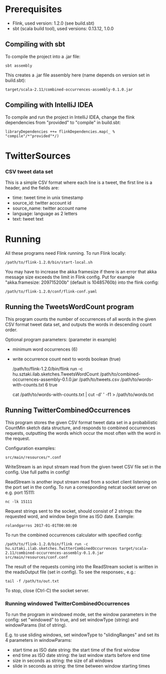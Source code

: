 # Prerequisites

- Flink, used version: 1.2.0 (see build.sbt)
- sbt (scala build tool), used versions: 0.13.12, 1.0.0

## Compiling with sbt

To compile the project into a .jar file:

    sbt assembly

This creates a .jar file assembly here (name depends on version set in build.sbt):

    target/scala-2.11/combined-occurrences-assembly-0.1.0.jar

## Compiling with IntelliJ IDEA

To compile and run the project in IntelliJ IDEA, change the flink dependencies from "provided" to "compile" in build.sbt:

    libraryDependencies ++= flinkDependencies.map(_ % "compile"/*"provided"*/)

# TwitterSources

### CSV tweet data set

This is a simple CSV format where each line is a tweet, the first line is a header, and the fields are:
- time: tweet time in unix timestamp
- source_id: twitter account id
- source_name: twitter account name
- language: language as 2 letters
- text: tweet text

# Running

All these programs need Flink running. To run Flink locally:

    /path/to/flink-1.2.0/bin/start-local.sh

You may have to increase the akka framesize if there is an error that akka message size exceeds the limit in Flink config. Put for example "akka.framesize: 209715200b" (default is 10485760b) into the flink config:

    /path/to/flink-1.2.0/conf/flink-conf.yaml

## Running the TweetsWordCount program

This program counts the number of occurrences of all words in the given CSV format tweet data set, and outputs the words in descending count order.

Optional program parameters: (parameter in example)
- minimum word occurrences (6)
- write occurrence count next to words boolean (true)


    /path/to/flink-1.2.0/bin/flink run -c hu.sztaki.ilab.sketches.TweetsWordCount /path/to/combined-occurrences-assembly-0.1.0.jar /path/to/tweets.csv /path/to/words-with-counts.txt 6 true

    cat /path/to/words-with-counts.txt | cut -d' ' -f1 > /path/to/words.txt
    
## Running TwitterCombinedOccurrences

This program stores the given CSV format tweet data set in a probabilistic CountMin sketch data structure, and responds to combined occurrences requests, outputting the words which occur the most often with the word in the request.

Configuration examples:

    src/main/resources/*.conf

WriteStream is an input stream read from the given tweet CSV file set in the config. Use full paths in config!

ReadStream is another input stream read from a socket client listening on the port set in the config. To run a corresponding netcat socket server on e.g. port 15111: 

    nc -lk 15111

Request strings sent to the socket, should consist of 2 strings: the requested word, and window begin time as ISO date. Example:

    rolandgarros 2017-01-01T00:00:00

To run the combined occurrences calculator with specified config:

    /path/to/flink-1.2.0/bin/flink run -c hu.sztaki.ilab.sketches.TwitterCombinedOccurrences target/scala-2.11/combined-occurrences-assembly-0.1.0.jar src/main/resources/conf.conf

The result of the requests coming into the ReadStream socket is written in the readsOutput file (set in config). To see the responses:, e.g.:

    tail -f /path/to/out.txt

To stop, close (Ctrl-C) the socket server.

### Running windowed TwitterCombinedOccurrences

To run the program in windowed mode, set the window parameters in the config: set "windowed" to true, and set windowType (string) and windowParams (list of string).

E.g. to use sliding windows, set windowType to "slidingRanges" and set its 4 parameters in windowParams:
- start time as ISO date string: the start time of the first window
- end time as ISO date string: the last window starts before end time
- size in seconds as string: the size of all windows
- slide in seconds as string: the time between window starting times


